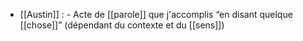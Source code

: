 - [[Austin]] :
        - Acte de [[parole]] que j'accomplis “en disant quelque [[chose]]” (dépendant du contexte et du [[sens]])